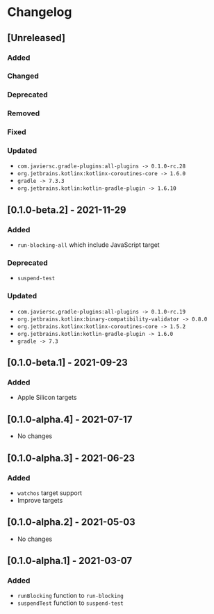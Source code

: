 # Changelog

## [Unreleased]

### Added

### Changed

### Deprecated

### Removed

### Fixed

### Updated

- `com.javiersc.gradle-plugins:all-plugins -> 0.1.0-rc.28`
- `org.jetbrains.kotlinx:kotlinx-coroutines-core -> 1.6.0`
- `gradle -> 7.3.3`
- `org.jetbrains.kotlin:kotlin-gradle-plugin -> 1.6.10`

## [0.1.0-beta.2] - 2021-11-29

### Added

- `run-blocking-all` which include JavaScript target

### Deprecated

- `suspend-test`

### Updated

- `com.javiersc.gradle-plugins:all-plugins -> 0.1.0-rc.19`
- `org.jetbrains.kotlinx:binary-compatibility-validator -> 0.8.0`
- `org.jetbrains.kotlinx:kotlinx-coroutines-core -> 1.5.2`
- `org.jetbrains.kotlin:kotlin-gradle-plugin -> 1.6.0`
- `gradle -> 7.3`

## [0.1.0-beta.1] - 2021-09-23

### Added

- Apple Silicon targets

## [0.1.0-alpha.4] - 2021-07-17

- No changes

## [0.1.0-alpha.3] - 2021-06-23

### Added

- `watchos` target support
- Improve targets

## [0.1.0-alpha.2] - 2021-05-03

- No changes

## [0.1.0-alpha.1] - 2021-03-07

### Added

- `runBlocking` function to `run-blocking`
- `suspendTest` function to `suspend-test`
